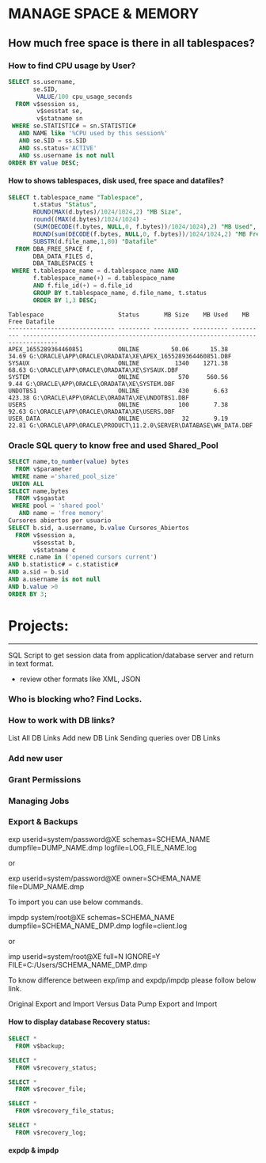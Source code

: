 # MANAGE SPACE & MEMORY
## How much free space is there in all tablespaces?


### How to find CPU usage by User?
```sql
SELECT ss.username,
	   se.SID,
		VALUE/100 cpu_usage_seconds
  FROM v$session ss,
  		v$sesstat se,
  		v$statname sn
 WHERE se.STATISTIC# = sn.STATISTIC#
   AND NAME like '%CPU used by this session%'
   AND se.SID = ss.SID
   AND ss.status='ACTIVE'
   AND ss.username is not null
ORDER BY value DESC;
```

#### How to shows tablespaces, disk used, free space and datafiles?

```sql
SELECT t.tablespace_name "Tablespace",
       t.status "Status",
       ROUND(MAX(d.bytes)/1024/1024,2) "MB Size",
       round((MAX(d.bytes)/1024/1024) -
       (SUM(DECODE(f.bytes, NULL,0, f.bytes))/1024/1024),2) "MB Used",
       ROUND(sum(DECODE(f.bytes, NULL,0, f.bytes))/1024/1024,2) "MB Free",
       SUBSTR(d.file_name,1,80) "Datafile"
  FROM DBA_FREE_SPACE f,
       DBA_DATA_FILES d,
       DBA_TABLESPACES t
 WHERE t.tablespace_name = d.tablespace_name AND
       f.tablespace_name(+) = d.tablespace_name
       AND f.file_id(+) = d.file_id
       GROUP BY t.tablespace_name, d.file_name, t.status
       ORDER BY 1,3 DESC;
```
```
Tablespace                     Status       MB Size    MB Used    MB Free Datafile
------------------------------ --------- ---------- ---------- ---------- --------------------------------------------------------------------------------
APEX_1655289364460851          ONLINE         50.06      15.38      34.69 G:\ORACLE\APP\ORACLE\ORADATA\XE\APEX_1655289364460851.DBF
SYSAUX                         ONLINE          1340    1271.38      68.63 G:\ORACLE\APP\ORACLE\ORADATA\XE\SYSAUX.DBF
SYSTEM                         ONLINE           570     560.56       9.44 G:\ORACLE\APP\ORACLE\ORADATA\XE\SYSTEM.DBF
UNDOTBS1                       ONLINE           430       6.63     423.38 G:\ORACLE\APP\ORACLE\ORADATA\XE\UNDOTBS1.DBF
USERS                          ONLINE           100       7.38      92.63 G:\ORACLE\APP\ORACLE\ORADATA\XE\USERS.DBF
USER_DATA                      ONLINE            32       9.19      22.81 G:\ORACLE\APP\ORACLE\PRODUCT\11.2.0\SERVER\DATABASE\WH_DATA.DBF
```


### Oracle SQL query to know free and used Shared_Pool
```sql
SELECT name,to_number(value) bytes
  FROM v$parameter
 WHERE name ='shared_pool_size'
 UNION ALL
SELECT name,bytes
  FROM v$sgastat
 WHERE pool = 'shared pool'
   AND name = 'free memory'
Cursores abiertos por usuario
SELECT b.sid, a.username, b.value Cursores_Abiertos
  FROM v$session a,
       v$sesstat b,
       v$statname c
WHERE c.name in ('opened cursors current')
AND b.statistic# = c.statistic#
AND a.sid = b.sid
AND a.username is not null
AND b.value >0
ORDER BY 3;
```



# Projects:
-----------

SQL Script to get session data from application/database server and return in text format.
- review other formats like XML, JSON


### Who is blocking who? Find Locks.

### How to work with DB links?
List All DB Links
Add new DB Link
Sending queries over DB Links
### Add new user
### Grant Permissions
### Managing Jobs
### Export & Backups

exp userid=system/password@XE schemas=SCHEMA_NAME dumpfile=DUMP_NAME.dmp logfile=LOG_FILE_NAME.log

or

exp userid=system/password@XE owner=SCHEMA_NAME file=DUMP_NAME.dmp

To import you can use below commands.

impdp system/root@XE schemas=SCHEMA_NAME dumpfile=SCHEMA_NAME_DMP.dmp logfile=client.log

or

imp userid=system/root@XE full=N IGNORE=Y FILE=C:/Users/SCHEMA_NAME_DMP.dmp

To know difference between exp/imp and expdp/impdp please follow below link.

Original Export and Import Versus Data Pump Export and Import


#### How to display database Recovery status:
```sql
SELECT *
  FROM v$backup;
```
```sql
SELECT *
  FROM v$recovery_status;
```
```sql
SELECT *
  FROM v$recover_file;
```
```sql
SELECT *
  FROM v$recovery_file_status;
```
```sql
SELECT *
  FROM v$recovery_log;
```
#### expdp & impdp
